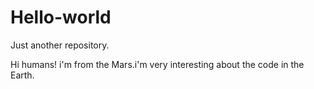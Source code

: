 # Hello-world
Just another repository.

Hi humans!
i'm from the Mars.i'm very interesting about the code in the Earth.
